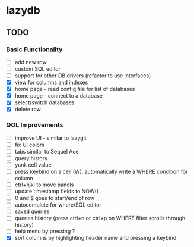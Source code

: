 # lazydb

## TODO

### Basic Functionality
- [ ] add new row
- [ ] custom SQL editor
- [ ] support for other DB drivers (refactor to use interfaces)
- [x] view for columns and indexes
- [x] home page - read config file for list of databases
- [x] home page - connect to a database
- [x] select/switch databases
- [x] delete row

### QOL Improvements
- [ ] improve UI - similar to lazygit
- [ ] fix UI colors
- [ ] tabs similar to Sequel Ace
- [ ] query history
- [ ] yank cell value
- [ ] press keybind on a cell (W), automatically write a WHERE condition for column 
- [ ] ctrl+hjkl to move panels
- [ ] update timestamp fields to NOW() 
- [ ] 0 and $ goes to start/end of row
- [ ] autocomplete for where/SQL editor
- [ ] saved queries
- [ ] queries history (press ctrl+n or ctrl+p on WHERE filter scrolls through history)
- [ ] help menu by pressing ?
- [x] sort columns by highlighting header name and pressing a keybind
